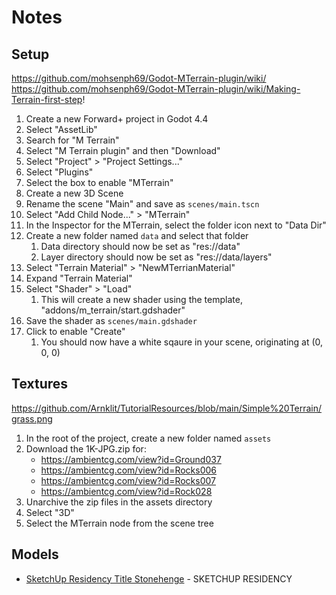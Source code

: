 # Notes

## Setup
https://github.com/mohsenph69/Godot-MTerrain-plugin/wiki/
</br>https://github.com/mohsenph69/Godot-MTerrain-plugin/wiki/Making-Terrain-first-step!
1. Create a new Forward+ project in Godot 4.4
1. Select "AssetLib"
1. Search for "M Terrain"
1. Select "M Terrain plugin" and then "Download"
1. Select "Project" > "Project Settings..."
1. Select "Plugins"
1. Select the box to enable "MTerrain"
1. Create a new 3D Scene
1. Rename the scene "Main" and save as `scenes/main.tscn`
1. Select "Add Child Node..." > "MTerrain"
1. In the Inspector for the MTerrain, select the folder icon next to "Data Dir"
1. Create a new folder named `data` and select that folder
	1. Data directory should now be set as "res://data"
    1. Layer directory should now be set as "res://data/layers"
1. Select "Terrain Material" > "NewMTerrianMaterial"
1. Expand "Terrain Material"
1. Select "Shader" > "Load"
	1. This will create a new shader using the template, "addons/m_terrain/start.gdshader"
1. Save the shader as `scenes/main.gdshader`
1. Click to enable "Create"
	1. You should now have a white sqaure in your scene, originating at (0, 0, 0)

## Textures
https://github.com/Arnklit/TutorialResources/blob/main/Simple%20Terrain/grass.png
1. In the root of the project, create a new folder named `assets`
1. Download the 1K-JPG.zip for:
	- https://ambientcg.com/view?id=Ground037
	- https://ambientcg.com/view?id=Rocks006
	- https://ambientcg.com/view?id=Rocks007
	- https://ambientcg.com/view?id=Rock028
1. Unarchive the zip files in the assets directory
1. Select "3D"
1. Select the MTerrain node from the scene tree

## Models
- [SketchUp Residency Title Stonehenge](https://sketchfab.com/3d-models/sketchup-residency-title-stonehenge-b045d1987a2e44388a9c1431fe6db55e) - SKETCHUP RESIDENCY
